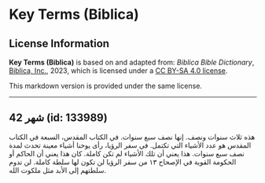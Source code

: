 # Key Terms (Biblica)

## License Information

**Key Terms (Biblica)** is based on and adapted from: _Biblica Bible Dictionary_, [Biblica, Inc.](https://www.biblica.com/), 2023, which is licensed under a [CC BY-SA 4.0 license](https://creativecommons.org/licenses/by-sa/4.0/legalcode.en).

This markdown version is provided under the same license.



--------------------------------

## 42 شهر (id: 133989)

هذه ثلاث سنوات ونصف. إنها نصف سبع سنوات. في الكتاب المقدس، السبعة في الكتاب المقدس هو عدد الأشياء التي تكتمل. في سفر الرؤيا، رأى يوحنا أشياء معينة تحدث لمدة نصف سبع سنوات. هذا يعني أن تلك الأشياء لم تكن كاملة. كان هذا يعني أن الحاكم أو الحكومة القوية في الإصحاح ١٣ من سفر الرؤيا لن تكون لها سلطة كاملة. لن تدوم سلطتهم إلى الأبد مثل ملكوت الله.


